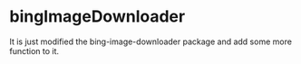 # bingImageDownloader
It is just modified the bing-image-downloader package and add some more function to it.
